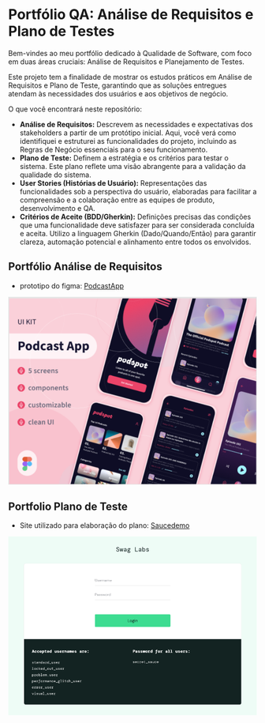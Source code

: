 # Portfólio QA: Análise de Requisitos e Plano de Testes

Bem-vindes ao meu portfólio dedicado à Qualidade de Software, com foco em duas áreas cruciais: Análise de Requisitos e Planejamento de Testes.

Este projeto tem a finalidade de mostrar os estudos práticos em Análise de Requisitos e Plano de Teste, garantindo que as soluções entregues atendam às necessidades dos usuários e aos objetivos de negócio.


O que você encontrará neste repositório:

- **Análise de Requisitos:** Descrevem as necessidades e expectativas dos stakeholders a partir de um protótipo inicial. Aqui, você verá como identifiquei e estruturei as funcionalidades do projeto, incluindo as Regras de Negócio essenciais para o seu funcionamento.
  <br>
- **Plano de Teste:** Definem a estratégia e os critérios para testar o sistema. Este plano reflete uma visão abrangente para a validação da qualidade do sistema.
  <br>
- **User Stories (Histórias de Usuário):** Representações das funcionalidades sob a perspectiva do usuário, elaboradas para facilitar a compreensão e a colaboração entre as equipes de produto, desenvolvimento e QA.
  <br>
- **Critérios de Aceite (BDD/Gherkin):** Definições precisas das condições que uma funcionalidade deve satisfazer para ser considerada concluída e aceita. Utilizo a linguagem Gherkin (Dado/Quando/Então) para garantir clareza, automação potencial e alinhamento entre todos os envolvidos.


## Portfólio Análise de Requisitos 

 - prototipo do figma: [PodcastApp](https://www.figma.com/design/ECIzSfAWHcPJSi3HxkKdUr/PodcastAppChallenge?m=auto&t=WBSxPDFw8EJ0oCFy-1)

![Referência  Protótipo](imagens/ref_figma_prototipo.png)

 ## Portfolio Plano de Teste

 - Site utilizado para elaboração do plano: [Saucedemo](https://saucedemo.com/)

![Nome Site Saucedemo](imagens/site_saucedemo.png)